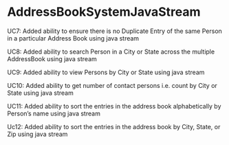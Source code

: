# AddressBookSystemJavaStream

UC7: Added ability to ensure there is no Duplicate Entry of the same Person in a particular Address Book using java stream

UC8: Added ability to search Person in a City or State across the multiple AddressBook using java stream

UC9: Added ability to view Persons by City or State using java stream

UC10: Added ability to get number of contact persons i.e. count by City or State using java stream

UC11: Added ability to sort the entries in the address book alphabetically by Person’s name using java stream

Uc12: Added ability to sort the entries in the address book by City, State, or Zip using java stream
